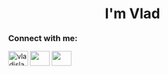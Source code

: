 <h1 align="center">I'm Vlad</h1>

<h3 align="left">Connect with me:</h3>
<p align="left">
<a href="https://www.linkedin.com/in/vladislav-bakhteev/" target="blank"><img align="center" src="https://cdn.jsdelivr.net/npm/simple-icons@3.0.1/icons/linkedin.svg" alt="vladislav-bakhteev" height="30" width="40" /></a>
 <a href="https://x.com/vladbakhteev" target="blank"><img align="center" src="https://upload.wikimedia.org/wikipedia/commons/thumb/5/5a/X_icon_2.svg/1200px-X_icon_2.svg.png?20231002152819" height="30" width="40" /></a>
 <a href="https://t.me/bakhteyvlad" target="blank"><img align="center" src="https://cdn.jsdelivr.net/npm/simple-icons@4.19.0/icons/telegram.svg" height="30" width="40" /></a>
</p>

<!-- <h3 align="left">Stats:</h3> -->
<!-- <p>&nbsp;<img align="center" src="https://github-readme-stats.vercel.app/api?username=vbakhteev&show_icons=true&theme=dark&cache_seconds=1800&locale=en" alt="vbakhteev" /></p> -->

<!-- <p align="left"> <img src="https://komarev.com/ghpvc/?username=vbakhteev&label=Visitors&color=0e75b6&style=flat" alt="vbakhteev" /> </p> -->

<!-- [![Top Langs](https://github-readme-stats.vercel.app/api/top-langs/?username=vbakhteev&layout=compact)](https://github.com/anuraghazra/github-readme-stats) -->

